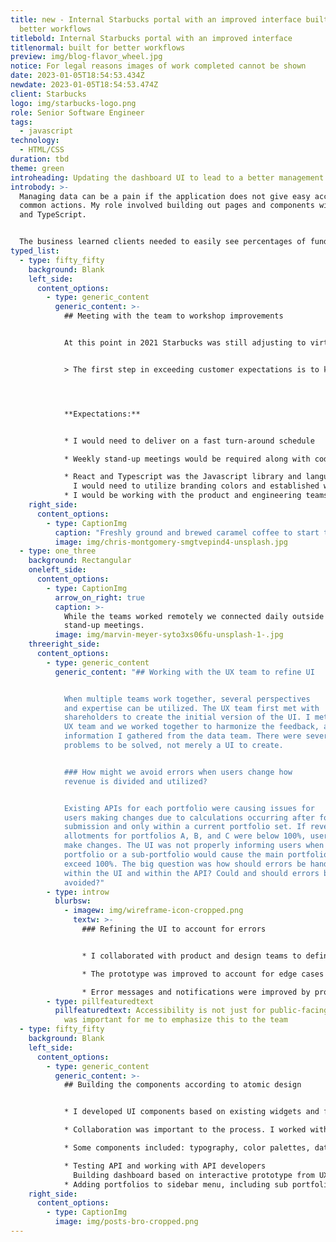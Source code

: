 ```yaml
---
title: new - Internal Starbucks portal with an improved interface built for
  better workflows
titlebold: Internal Starbucks portal with an improved interface
titlenormal: built for better workflows
preview: img/blog-flavor_wheel.jpg
notice: For legal reasons images of work completed cannot be shown
date: 2023-01-05T18:54:53.434Z
newdate: 2023-01-05T18:54:53.474Z
client: Starbucks
logo: img/starbucks-logo.png
role: Senior Software Engineer
tags:
  - javascript
technology:
  - HTML/CSS
duration: tbd
theme: green
introheading: Updating the dashboard UI to lead to a better management workflow
introbody: >-
  Managing data can be a pain if the application does not give easy access to
  common actions. My role involved building out pages and components with React
  and TypeScript.


  The business learned clients needed to easily see percentages of funding and re-adjust portfolios, calculations, and cross-portfolio assets within portfolios. Concerns were raised to achieve the goal with fewer clicks. A main dashboard would allow direct adjustments as well as portfolio-specific views.
typed_list:
  - type: fifty_fifty
    background: Blank
    left_side:
      content_options:
        - type: generic_content
          generic_content: >-
            ## Meeting with the team to workshop improvements


            At this point in 2021 Starbucks was still adjusting to virtual work. To make sure everyone was comfortable with the project a kick-off meeting was held. The meeting agenda involved going over the development environment and establishing expectations.


            > The first step in exceeding customer expectations is to know those expectations




            **Expectations:**


            * I would need to deliver on a fast turn-around schedule

            * Weekly stand-up meetings would be required along with code reviews

            * React and Typescript was the Javascript library and language I would be working with
              I would need to utilize branding colors and established widgets 
            * I would be working with the product and engineering teams on enterprise-facing features
    right_side:
      content_options:
        - type: CaptionImg
          caption: "Freshly ground and brewed caramel coffee to start the virtual meeting."
          image: img/chris-montgomery-smgtvepind4-unsplash.jpg
  - type: one_three
    background: Rectangular
    oneleft_side:
      content_options:
        - type: CaptionImg
          arrow_on_right: true
          caption: >-
            While the teams worked remotely we connected daily outside of
            stand-up meetings.
          image: img/marvin-meyer-syto3xs06fu-unsplash-1-.jpg
    threeright_side:
      content_options:
        - type: generic_content
          generic_content: "## Working with the UX team to refine UI


            When multiple teams work together, several perspectives
            and expertise can be utilized. The UX team first met with
            shareholders to create the initial version of the UI. I met with the
            UX team and we worked together to harmonize the feedback, along with
            information I gathered from the data team. There were several
            problems to be solved, not merely a UI to create.


            ### How might we avoid errors when users change how
            revenue is divided and utilized?


            Existing APIs for each portfolio were causing issues for
            users making changes due to calculations occurring after form
            submission and only within a current portfolio set. If revenue
            allotments for portfolios A, B, and C were below 100%, users could
            make changes. The UI was not properly informing users when a
            portfolio or a sub-portfolio would cause the main portfolio to
            exceed 100%. The big question was how should errors be handled
            within the UI and within the API? Could and should errors be
            avoided?"
        - type: introw
          blurbsw:
            - imagew: img/wireframe-icon-cropped.png
              textw: >-
                ### Refining the UI to account for errors


                * I collaborated with product and design teams to define features and identify opportunities for improvement

                * The prototype was improved to account for edge cases in user flow

                * Error messages and notifications were improved by providing thoughtful feedback
        - type: pillfeaturedtext
          pillfeaturedtext: Accessibility is not just for public-facing applications. It
            was important for me to emphasize this to the team
  - type: fifty_fifty
    background: Blank
    left_side:
      content_options:
        - type: generic_content
          generic_content: >-
            ## Building the components according to atomic design


            * I developed UI components based on existing widgets and from scratch utilizing React, Typescript, and some Java

            * Collaboration was important to the process. I worked with the backend and frontend teams to ensure optimized API calls between parent and child components

            * Some components included: typography, color palettes, data cards, tables, modals, and forms

            * Testing API and working with API developers
              Building dashboard based on interactive prototype from UX designer (our team)
            * Adding portfolios to sidebar menu, including sub portfolios added dynamically by user
    right_side:
      content_options:
        - type: CaptionImg
          image: img/posts-bro-cropped.png
---
```


